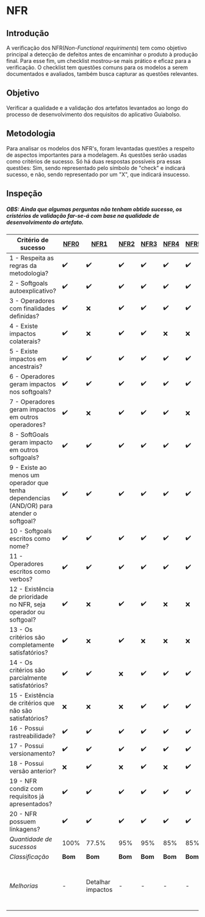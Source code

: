 # NFR

## Introdução

A verificação dos NFR(_Non-Functional requiriments_) tem como objetivo principal a detecção de defeitos antes de encaminhar o produto à produção final. Para esse fim, um checklist mostrou-se mais prático e eficaz para a verificação. O checklist tem questões comuns para os modelos a serem documentados e avaliados, também busca capturar as questões relevantes.

## Objetivo

Verificar a qualidade e a validação dos artefatos levantados ao longo do processo de desenvolvimento dos requisitos do aplicativo Guiabolso.

## Metodologia 

Para analisar os modelos dos NFR's, foram levantadas questões a respeito de aspectos importantes para a modelagem. As questões serão usadas como critérios de sucesso. Só há duas respostas possíveis pra essas questões: Sim, sendo representado pelo símbolo de "check" e indicará sucesso, e não, sendo representado por um "X", que indicará insucesso.

## Inspeção

##### OBS: Ainda que algumas perguntas não tenham obtido sucesso, os cristérios de validação far-se-á com base na qualidade de desenvolvimento do artefato.

|Critério de sucesso|[NFR0](../../modelagem/nfr/#nfr00-geral)|[NFR1](../../modelagem/nfr/#nfr01-suportabilidade)|[NFR2](../../modelagem/nfr/#nfr02-portabilidade)|[NFR3](../../modelagem/nfr/#nfr03-desempenho)|[NFR4](../../modelagem/nfr/#nfr04-design)|[NFR5](../../modelagem/nfr/#nfr05-confiabilidade)|[NFR6](../../modelagem/nfr/#nfr06-usabilidade)|[NFR7](../../modelagem/nfr/#nfr07-seguranca)|
|--|--|--|--|--|--|--|--|--|
| 1 - Respeita as regras da metodologia?| :heavy_check_mark: | :heavy_check_mark: | :heavy_check_mark: | :heavy_check_mark: | :heavy_check_mark: | :heavy_check_mark: | :x: | :heavy_check_mark: |
| 2 - Softgoals autoexplicativo? | :heavy_check_mark: | :heavy_check_mark: | :heavy_check_mark: | :heavy_check_mark: | :heavy_check_mark: | :heavy_check_mark: | :heavy_check_mark: | :heavy_check_mark: |
| 3 - Operadores com finalidades definidas?| :heavy_check_mark: | :x: | :heavy_check_mark: | :heavy_check_mark: | :heavy_check_mark: | :heavy_check_mark: | :x: | :heavy_check_mark: |
| 4 - Existe impactos colaterais?| :heavy_check_mark: | :x: | :heavy_check_mark: | :heavy_check_mark: | :x: | :x: | :x: | :heavy_check_mark: |
| 5 - Existe impactos em ancestrais?| :heavy_check_mark: | :heavy_check_mark: | :heavy_check_mark: | :heavy_check_mark: | :heavy_check_mark: | :heavy_check_mark: | :heavy_check_mark: | :heavy_check_mark: |
| 6 - Operadores geram impactos nos softgoals?| :heavy_check_mark: | :heavy_check_mark: | :heavy_check_mark: | :heavy_check_mark: | :heavy_check_mark: | :heavy_check_mark: | :heavy_check_mark: | :heavy_check_mark: |
| 7 - Operadores geram impactos em outros operadores?| :heavy_check_mark: | :x: | :heavy_check_mark: | :heavy_check_mark: | :heavy_check_mark: | :x: | :heavy_check_mark: | :heavy_check_mark: |
| 8 - SoftGoals geram impacto em outros softgoals? | :heavy_check_mark: | :heavy_check_mark: | :heavy_check_mark: | :heavy_check_mark: | :heavy_check_mark: | :heavy_check_mark: | :heavy_check_mark: | :heavy_check_mark: |
| 9 - Existe ao menos um operador que tenha dependencias (AND/OR) para atender o softgoal?| :heavy_check_mark: | :heavy_check_mark: | :heavy_check_mark: | :heavy_check_mark: | :heavy_check_mark: | :heavy_check_mark: | :heavy_check_mark: | :heavy_check_mark: |
| 10 - Softgoals escritos como nome? | :heavy_check_mark: | :heavy_check_mark: | :heavy_check_mark: | :heavy_check_mark:| :heavy_check_mark: | :heavy_check_mark: | :heavy_check_mark: | :heavy_check_mark: |
| 11 - Operadores escritos como verbos? | :heavy_check_mark: | :heavy_check_mark: | :heavy_check_mark: | :heavy_check_mark: | :heavy_check_mark: | :heavy_check_mark: | :heavy_check_mark: | :heavy_check_mark: |
| 12 - Existência de prioridade no NFR, seja operador ou softgoal?| :heavy_check_mark: | :x: | :heavy_check_mark: | :heavy_check_mark: | :x: | :x: | :x: | :x: |
| 13 - Os critérios são completamente satisfatórios?| :heavy_check_mark: | :x: | :heavy_check_mark: | :x: | :x: | :x: | :x: | :heavy_check_mark: |
| 14 - Os critérios são parcialmente satisfatórios?| :heavy_check_mark: | :heavy_check_mark: | :x: | :heavy_check_mark: | :heavy_check_mark: | :heavy_check_mark: | :heavy_check_mark: | :x: |
| 15 - Existência de critérios que não são satisfatórios?| :x: | :x: | :x: | :heavy_check_mark: | :heavy_check_mark: | :heavy_check_mark: | :x: | :heavy_check_mark: |
| 16 - Possui rastreabilidade? | :heavy_check_mark: | :heavy_check_mark: | :heavy_check_mark: | :heavy_check_mark: | :heavy_check_mark: | :heavy_check_mark: | :heavy_check_mark: | :heavy_check_mark: |
| 17 - Possui versionamento?| :heavy_check_mark: | :heavy_check_mark: | :heavy_check_mark: | :heavy_check_mark: | :heavy_check_mark: | :heavy_check_mark: | :heavy_check_mark: | :heavy_check_mark: |
| 18 - Possui versão anterior? | :x: | :heavy_check_mark: | :x: | :heavy_check_mark: | :x: | :heavy_check_mark: | :x: | :x: |
| 19 - NFR condiz com requisitos já apresentados?| :heavy_check_mark: | :heavy_check_mark: | :heavy_check_mark: | :heavy_check_mark: | :heavy_check_mark: | :heavy_check_mark: | :heavy_check_mark:| :heavy_check_mark: |
| 20 - NFR possuem linkagens?| :heavy_check_mark: | :heavy_check_mark: | :heavy_check_mark: | :heavy_check_mark: | :heavy_check_mark: | :heavy_check_mark: | :heavy_check_mark: | :heavy_check_mark: |
| *Quantidade de sucessos* | 100% | 77.5% | 95% | 95% | 85% | 85% |  65% | 90% |
| *Classificação* | **Bom**  | **Bom** | **Bom** | **Bom** | **Bom** | **Bom** | **regular** | **Bom** |
| *Melhorias* | - | Detalhar impactos | - | - | - | - | - | Detalhar impactos, aprofundar mais no tema e sua importância | - |